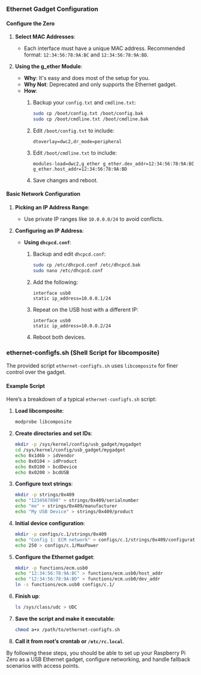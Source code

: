 ### Ethernet Gadget Configuration

#### Configure the Zero
1. **Select MAC Addresses**:
   - Each interface must have a unique MAC address. Recommended format: `12:34:56:78:9A:BC` and `12:34:56:78:9A:BD`.

2. **Using the g_ether Module**:
   - **Why**: It's easy and does most of the setup for you.
   - **Why Not**: Deprecated and only supports the Ethernet gadget.
   - **How**:
     1. Backup your `config.txt` and `cmdline.txt`:
 
        ```bash
        sudo cp /boot/config.txt /boot/config.bak
        sudo cp /boot/cmdline.txt /boot/cmdline.bak
        ```
     2. Edit `/boot/config.txt` to include:
 
        ```plaintext
        dtoverlay=dwc2,dr_mode=peripheral
        ```
     3. Edit `/boot/cmdline.txt` to include:
 
        ```plaintext
        modules-load=dwc2,g_ether g_ether.dev_addr=12:34:56:78:9A:BC g_ether.host_addr=12:34:56:78:9A:BD
        ```
     4. Save changes and reboot.

#### Basic Network Configuration
1. **Picking an IP Address Range**:
   - Use private IP ranges like `10.0.0.0/24` to avoid conflicts.

2. **Configuring an IP Address**:
   - **Using `dhcpcd.conf`**:
     1. Backup and edit `dhcpcd.conf`:
 
        ```bash
        sudo cp /etc/dhcpcd.conf /etc/dhcpcd.bak
        sudo nano /etc/dhcpcd.conf
        ```
     2. Add the following:
 
        ```plaintext
        interface usb0
        static ip_address=10.0.0.1/24
        ```
     3. Repeat on the USB host with a different IP:
 
        ```plaintext
        interface usb0
        static ip_address=10.0.0.2/24
        ```
     4. Reboot both devices.

### ethernet-configfs.sh (Shell Script for libcomposite)

The provided script `ethernet-configfs.sh` uses `libcomposite` for finer control over the gadget.

#### Example Script
Here’s a breakdown of a typical `ethernet-configfs.sh` script:

1. **Load libcomposite**:
 
   ```bash
   modprobe libcomposite
   ```

2. **Create directories and set IDs**:
 
   ```bash
   mkdir -p /sys/kernel/config/usb_gadget/mygadget
   cd /sys/kernel/config/usb_gadget/mygadget
   echo 0x1d6b > idVendor
   echo 0x0104 > idProduct
   echo 0x0100 > bcdDevice
   echo 0x0200 > bcdUSB
   ```

3. **Configure text strings**:
 
   ```bash
   mkdir -p strings/0x409
   echo "1234567890" > strings/0x409/serialnumber
   echo "me" > strings/0x409/manufacturer
   echo "My USB Device" > strings/0x409/product
   ```

4. **Initial device configuration**:
 
   ```bash
   mkdir -p configs/c.1/strings/0x409
   echo "Config 1: ECM network" > configs/c.1/strings/0x409/configuration
   echo 250 > configs/c.1/MaxPower
   ```

5. **Configure the Ethernet gadget**:
 
   ```bash
   mkdir -p functions/ecm.usb0
   echo "12:34:56:78:9A:BC" > functions/ecm.usb0/host_addr
   echo "12:34:56:78:9A:BD" > functions/ecm.usb0/dev_addr
   ln -s functions/ecm.usb0 configs/c.1/
   ```

6. **Finish up**:
 
   ```bash
   ls /sys/class/udc > UDC
   ```

7. **Save the script and make it executable**:
 
   ```bash
   chmod a+x /path/to/ethernet-configfs.sh
   ```

8. **Call it from root’s crontab or `/etc/rc.local`**.

By following these steps, you should be able to set up your Raspberry Pi Zero as a USB Ethernet gadget, configure networking, and handle fallback scenarios with access points.